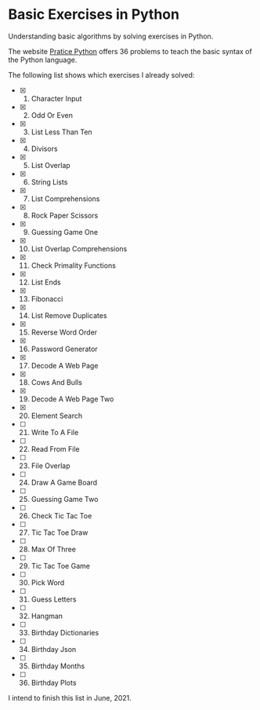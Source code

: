# Basic Exercises in Python

 Understanding basic algorithms by solving exercises in Python. 

 The website [Pratice Python](https://www.practicepython.org/) offers 36 problems to teach the basic syntax of the Python language.

 The following list shows which exercises I already solved:

- [x] 1. Character Input 
- [x] 2. Odd Or Even 
- [x] 3. List Less Than Ten
- [x] 4. Divisors  
- [x] 5. List Overlap
- [x] 6. String Lists
- [x] 7. List Comprehensions
- [x] 8. Rock Paper Scissors  
- [x] 9. Guessing Game One   
- [x] 10. List Overlap Comprehensions   
- [x] 11. Check Primality Functions 
- [x] 12. List Ends 
- [x] 13. Fibonacci
- [x] 14. List Remove Duplicates  
- [x] 15. Reverse Word Order  
- [x] 16. Password Generator 
- [x] 17. Decode A Web Page 
- [x] 18. Cows And Bulls   
- [x] 19. Decode A Web Page Two 
- [x] 20. Element Search 
- [ ] 21. Write To A File 
- [ ] 22. Read From File   
- [ ] 23. File Overlap  
- [ ] 24. Draw A Game Board   
- [ ] 25. Guessing Game Two   
- [ ] 26. Check Tic Tac Toe   
- [ ] 27. Tic Tac Toe Draw   
- [ ] 28. Max Of Three 
- [ ] 29. Tic Tac Toe Game   
- [ ] 30. Pick Word    
- [ ] 31. Guess Letters    
- [ ] 32. Hangman  
- [ ] 33. Birthday Dictionaries 
- [ ] 34. Birthday Json    
- [ ] 35. Birthday Months     
- [ ] 36. Birthday Plots     

I intend to finish this list in June, 2021.


 


